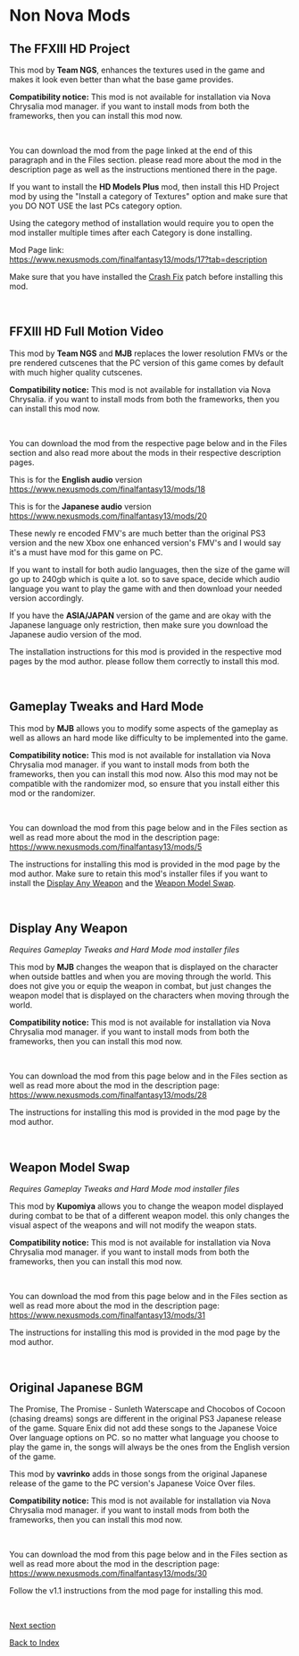 # Non Nova Mods

## The FFXIII HD Project
This mod by **Team NGS**, enhances the textures used in the game and makes it look even better than what the base game provides.

**Compatibility notice:** This mod is not available for installation via Nova Chrysalia mod manager. if you want to install mods from both the frameworks, then you can install this mod now.

<br>

You can download the mod from the page linked at the end of this paragraph and in the Files section. please read more about the mod in the description page as well as the instructions mentioned there in the page.

If you want to install the **HD Models Plus** mod, then install this HD Project mod by using the "Install a category of Textures" option and make sure that you DO NOT USE 
the last PCs category option. 

Using the category method of installation would require you to open the mod installer multiple times after each Category is done installing.

Mod Page link:
<br>https://www.nexusmods.com/finalfantasy13/mods/17?tab=description

Make sure that you have installed the [Crash Fix](https://github.com/Surihix/Fixing-enhancing-Final-Fantasy-XIII/blob/main/docs/important_fixes.md#crash-fix) patch before installing this mod. 

<br>

## FFXIII HD Full Motion Video
This mod by **Team NGS** and **MJB** replaces the lower resolution FMVs or the pre rendered cutscenes that the PC version of this game comes by default with much higher quality 
cutscenes.

**Compatibility notice:** This mod is not available for installation via Nova Chrysalia. if you want to install mods from both the frameworks, then you can install this mod now.

<br>

You can download the mod from the respective page below and in the Files section and also read more about the mods in their respective description pages.

This is for the **English audio** version
<br>https://www.nexusmods.com/finalfantasy13/mods/18

This is for the **Japanese audio** version
<br>https://www.nexusmods.com/finalfantasy13/mods/20

These newly re encoded FMV's are much better than the original PS3 version and the new Xbox one enhanced version's FMV's and I would say it's a must have mod for this game on PC.

If you want to install for both audio languages, then the size of the game will go up to 240gb which is quite a lot. so to save space, decide which audio language you want to play 
the game with and then download your needed version accordingly.

If you have the **ASIA/JAPAN** version of the game and are okay with the Japanese language only restriction, then make sure you download the Japanese audio version of the mod.

The installation instructions for this mod is provided in the respective mod pages by the mod author. please follow them correctly to install this mod.

<br>

## Gameplay Tweaks and Hard Mode

This mod by **MJB** allows you to modify some aspects of the gameplay as well as allows an hard mode like difficulty to be implemented into the game.

**Compatibility notice:** This mod is not available for installation via Nova Chrysalia mod manager. if you want to install mods from both the frameworks, then you can install this mod now. 
Also this mod may not be compatible with the randomizer mod, so ensure that you install either this mod or the randomizer.

<br>

You can download the mod from this page below and in the Files section as well as read more about the mod in the description page:
<br>https://www.nexusmods.com/finalfantasy13/mods/5

The instructions for installing this mod is provided in the mod page by the mod author. 
Make sure to retain this mod's installer files if you want to install the [Display Any Weapon](https://github.com/Surihix/Fixing-enhancing-Final-Fantasy-XIII/blob/main/docs/non_nova_mods.md#display-any-weapon) and the [Weapon Model Swap](https://github.com/Surihix/Fixing-enhancing-Final-Fantasy-XIII/blob/main/docs/non_nova_mods.md#weapon-model-swap).

<br>


## Display Any Weapon
*Requires Gameplay Tweaks and Hard Mode mod installer files*

This mod by **MJB** changes the weapon that is displayed on the character when outside battles and when you are moving through the world. 
This does not give you or equip the weapon in combat, but just changes the weapon model that is displayed on the characters when moving through the world.

**Compatibility notice:** This mod is not available for installation via Nova Chrysalia mod manager. if you want to install mods from both the frameworks, then you can install this mod now.

<br>

You can download the mod from this page below and in the Files section as well as read more about the mod in the description page:
<br>https://www.nexusmods.com/finalfantasy13/mods/28

The instructions for installing this mod is provided in the mod page by the mod author. 

<br>

## Weapon Model Swap
*Requires Gameplay Tweaks and Hard Mode mod installer files*

This mod by **Kupomiya** allows you to change the weapon model displayed during combat to be that of a different weapon model. this only changes the visual aspect of the weapons and will not modify the weapon stats.

**Compatibility notice:** This mod is not available for installation via Nova Chrysalia mod manager. if you want to install mods from both the frameworks, then you can install this mod now.

<br>

You can download the mod from this page below and in the Files section as well as read more about the mod in the description page:
<br>https://www.nexusmods.com/finalfantasy13/mods/31

The instructions for installing this mod is provided in the mod page by the mod author. 

<br>

## Original Japanese BGM

The Promise, The Promise - Sunleth Waterscape and Chocobos of Cocoon (chasing dreams) songs are different in the original PS3 Japanese release of the game.
Square Enix did not add these songs to the Japanese Voice Over language options on PC. so no matter what language you choose to play the game in, the songs will always be the ones from the English version of the game.

This mod by **vavrinko** adds in those songs from the original Japanese release of the game to the PC version's Japanese Voice Over files.

**Compatibility notice:** This mod is not available for installation via Nova Chrysalia mod manager. if you want to install mods from both the frameworks, then you can install this mod now.

<br>

You can download the mod from this page below and in the Files section as well as read more about the mod in the description page:
<br>https://www.nexusmods.com/finalfantasy13/mods/30

Follow the v1.1 instructions from the mod page for installing this mod.

<br>

[Next section](mods_for_both_frameworks.md)

[Back to Index](index.md)    
